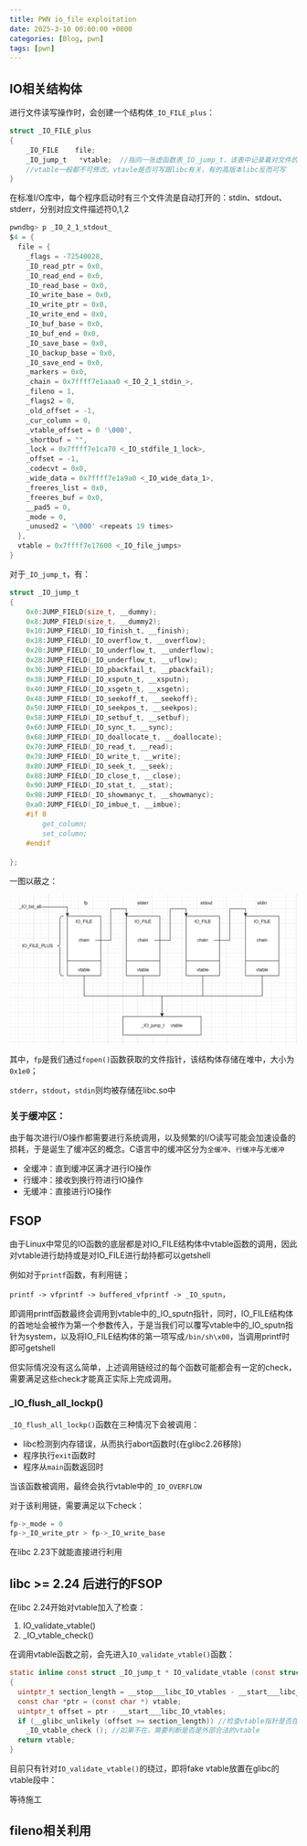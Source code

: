```yaml
---
title: PWN io_file exploitation
date: 2025-3-10 00:00:00 +0800
categories: [Blog, pwn]
tags: [pwn]
---
```


## IO相关结构体

进行文件读写操作时，会创建一个结构体`_IO_FILE_plus`：
```c
struct _IO_FILE_plus
{
    _IO_FILE    file; 
    _IO_jump_t   *vtable;  //指向一张虚函数表_IO_jump_t，该表中记录着对文件的各种操作
    //vtable一般都不可修改。vtavle是否可写跟libc有关，有的高版本libc反而可写
}
```
在标准I/O库中，每个程序启动时有三个文件流是自动打开的：stdin、stdout、stderr，分别对应文件描述符0,1,2
```c
pwndbg> p _IO_2_1_stdout_
$4 = {
  file = {
    _flags = -72540028,
    _IO_read_ptr = 0x0, 
    _IO_read_end = 0x0,
    _IO_read_base = 0x0,
    _IO_write_base = 0x0,
    _IO_write_ptr = 0x0,
    _IO_write_end = 0x0,
    _IO_buf_base = 0x0,
    _IO_buf_end = 0x0,
    _IO_save_base = 0x0,
    _IO_backup_base = 0x0,
    _IO_save_end = 0x0,
    _markers = 0x0,
    _chain = 0x7ffff7e1aaa0 <_IO_2_1_stdin_>,
    _fileno = 1,
    _flags2 = 0,
    _old_offset = -1,
    _cur_column = 0,
    _vtable_offset = 0 '\000',
    _shortbuf = "",
    _lock = 0x7ffff7e1ca70 <_IO_stdfile_1_lock>,
    _offset = -1,
    _codecvt = 0x0,
    _wide_data = 0x7ffff7e1a9a0 <_IO_wide_data_1>,
    _freeres_list = 0x0,
    _freeres_buf = 0x0,
    __pad5 = 0,
    _mode = 0,
    _unused2 = '\000' <repeats 19 times>
  },
  vtable = 0x7ffff7e17600 <_IO_file_jumps>
}
```
对于`_IO_jump_t`，有：
```c
struct _IO_jump_t
{
    0x0:JUMP_FIELD(size_t, __dummy);
    0x8:JUMP_FIELD(size_t, __dummy2);
    0x10:JUMP_FIELD(_IO_finish_t, __finish);
    0x18:JUMP_FIELD(_IO_overflow_t, __overflow);
    0x20:JUMP_FIELD(_IO_underflow_t, __underflow);
    0x28:JUMP_FIELD(_IO_underflow_t, __uflow);
    0x30:JUMP_FIELD(_IO_pbackfail_t, __pbackfail);
    0x38:JUMP_FIELD(_IO_xsputn_t, __xsputn);
    0x40:JUMP_FIELD(_IO_xsgetn_t, __xsgetn);
    0x48:JUMP_FIELD(_IO_seekoff_t, __seekoff);
    0x50:JUMP_FIELD(_IO_seekpos_t, __seekpos);
    0x58:JUMP_FIELD(_IO_setbuf_t, __setbuf);
    0x60:JUMP_FIELD(_IO_sync_t, __sync);
    0x68:JUMP_FIELD(_IO_doallocate_t, __doallocate);
    0x70:JUMP_FIELD(_IO_read_t, __read);
    0x78:JUMP_FIELD(_IO_write_t, __write);
    0x80:JUMP_FIELD(_IO_seek_t, __seek);
    0x88:JUMP_FIELD(_IO_close_t, __close);
    0x90:JUMP_FIELD(_IO_stat_t, __stat);
    0x98:JUMP_FIELD(_IO_showmanyc_t, __showmanyc);
    0xa0:JUMP_FIELD(_IO_imbue_t, __imbue);
    #if 0
        get_column;
        set_column;
    #endif

}; 
```
一图以蔽之：

![alt text](../assets/image/iofile.png)

其中，`fp`是我们通过`fopen()`函数获取的文件指针，该结构体存储在堆中，大小为`0x1e0`；

`stderr`，`stdout`，`stdin`则均被存储在libc.so中

### 关于缓冲区：
由于每次进行I/O操作都需要进行系统调用，以及频繁的I/O读写可能会加速设备的损耗，于是诞生了缓冲区的概念。C语言中的缓冲区分为`全缓冲`、`行缓冲`与`无缓冲`

- 全缓冲：直到缓冲区满才进行IO操作
- 行缓冲：接收到换行符进行IO操作
- 无缓冲：直接进行IO操作

## FSOP

由于Linux中常见的IO函数的底层都是对IO_FILE结构体中vtable函数的调用，因此对vtable进行劫持或是对IO_FILE进行劫持都可以getshell

例如对于`printf`函数，有利用链；

`printf -> vfprintf -> buffered_vfprintf -> _IO_sputn`，

即调用printf函数最终会调用到vtable中的_IO_sputn指针，同时，IO_FILE结构体的首地址会被作为第一个参数传入，于是当我们可以覆写vtable中的_IO_sputn指针为system，以及将IO_FILE结构体的第一项写成`/bin/sh\x00`，当调用printf时即可getshell

但实际情况没有这么简单，上述调用链经过的每个函数可能都会有一定的check，需要满足这些check才能真正实际上完成调用。


### _IO_flush_all_lockp()

`_IO_flush_all_lockp()`函数在三种情况下会被调用：

- libc检测到内存错误，从而执行abort函数时(在glibc2.26移除)
- 程序执行`exit`函数时
- 程序从`main`函数返回时

当该函数被调用，最终会执行vtable中的`_IO_OVERFLOW`

对于该利用链，需要满足以下check：
```c
fp->_mode = 0
fp->_IO_write_ptr > fp->_IO_write_base
``` 
在libc 2.23下就能直接进行利用

## libc >= 2.24 后进行的FSOP

在libc 2.24开始对vtable加入了检查：

1. IO_validate_vtable()
2. _IO_vtable_check()

在调用vtable函数之前，会先进入`IO_validate_vtable()`函数：

```c
static inline const struct _IO_jump_t * IO_validate_vtable (const struct _IO_jump_t *vtable)
{
  uintptr_t section_length = __stop___libc_IO_vtables - __start___libc_IO_vtables;
  const char *ptr = (const char *) vtable;
  uintptr_t offset = ptr - __start___libc_IO_vtables;
  if (__glibc_unlikely (offset >= section_length)) //检查vtable指针是否在glibc的vtable段中。
    _IO_vtable_check (); //如果不在，需要判断是否是外部合法的vtable
  return vtable;
}
```
目前只有针对`IO_validate_vtable()`的绕过，即将fake vtable放置在glibc的vtable段中：

等待施工

## fileno相关利用





